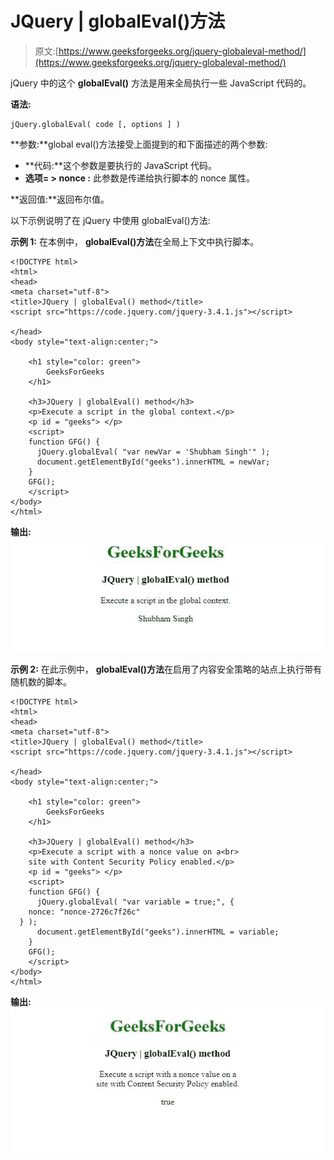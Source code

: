 # JQuery | globalEval()方法

> 原文:[https://www.geeksforgeeks.org/jquery-globaleval-method/](https://www.geeksforgeeks.org/jquery-globaleval-method/)

jQuery 中的这个 **globalEval()** 方法是用来全局执行一些 JavaScript 代码的。

**语法:**

```
jQuery.globalEval( code [, options ] )

```

**参数:**global eval()方法接受上面提到的和下面描述的两个参数:

*   **代码:**这个参数是要执行的 JavaScript 代码。
*   **选项= > nonce :** 此参数是传递给执行脚本的 nonce 属性。

**返回值:**返回布尔值。

以下示例说明了在 jQuery 中使用 globalEval()方法:

**示例 1:** 在本例中， **globalEval()方法**在全局上下文中执行脚本。

```
<!DOCTYPE html>
<html>
<head>
<meta charset="utf-8">
<title>JQuery | globalEval() method</title> 
<script src="https://code.jquery.com/jquery-3.4.1.js"></script>

</head>
<body style="text-align:center;"> 

    <h1 style="color: green"> 
        GeeksForGeeks 
    </h1> 

    <h3>JQuery | globalEval() method</h3>
    <p>Execute a script in the global context.</p>
    <p id = "geeks"> </p>
    <script>
    function GFG() {
      jQuery.globalEval( "var newVar = 'Shubham Singh'" );
      document.getElementById("geeks").innerHTML = newVar;
    }
    GFG();
    </script>
</body>
</html>                                                                                                    
```

**输出:**
![](img/f32d4a76cb6af0dade77af9b32e5deda.png)

**示例 2:** 在此示例中， **globalEval()方法**在启用了内容安全策略的站点上执行带有随机数的脚本。

```
<!DOCTYPE html>
<html>
<head>
<meta charset="utf-8">
<title>JQuery | globalEval() method</title> 
<script src="https://code.jquery.com/jquery-3.4.1.js"></script>

</head>
<body style="text-align:center;"> 

    <h1 style="color: green"> 
        GeeksForGeeks 
    </h1> 

    <h3>JQuery | globalEval() method</h3>
    <p>Execute a script with a nonce value on a<br>
    site with Content Security Policy enabled.</p>
    <p id = "geeks"> </p>
    <script>
    function GFG() {
      jQuery.globalEval( "var variable = true;", {
    nonce: "nonce-2726c7f26c"
  } );
      document.getElementById("geeks").innerHTML = variable;
    }
    GFG();
    </script>
</body>
</html>                                                                                                                                            
```

**输出:**
![](img/95bf95a5f21d9ac9c595de8f26269176.png)